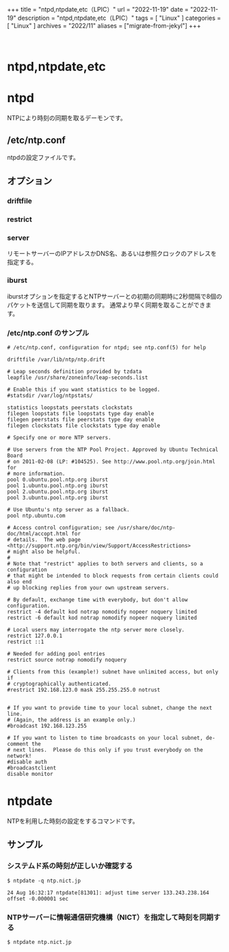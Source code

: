 +++
title = "ntpd,ntpdate,etc（LPIC）"
url = "2022-11-19"
date = "2022-11-19"
description = "ntpd,ntpdate,etc（LPIC）"
tags = [
  "Linux"
]
categories = [
  "Linux"
]
archives = "2022/11"
aliases = ["migrate-from-jekyl"]
+++

<br>

# ntpd,ntpdate,etc


# ntpd

NTPにより時刻の同期を取るデーモンです。


## /etc/ntp.conf

ntpdの設定ファイルです。


## オプション

### driftfile

### restrict

### server

リモートサーバーのIPアドレスかDNS名、あるいは参照クロックのアドレスを指定する。

### iburst

iburstオプションを指定するとNTPサーバーとの初期の同期時に2秒間隔で8個のパケットを送信して同期を取ります。
通常より早く同期を取ることができます。


### /etc/ntp.conf のサンプル

```
# /etc/ntp.conf, configuration for ntpd; see ntp.conf(5) for help

driftfile /var/lib/ntp/ntp.drift

# Leap seconds definition provided by tzdata
leapfile /usr/share/zoneinfo/leap-seconds.list

# Enable this if you want statistics to be logged.
#statsdir /var/log/ntpstats/

statistics loopstats peerstats clockstats
filegen loopstats file loopstats type day enable
filegen peerstats file peerstats type day enable
filegen clockstats file clockstats type day enable

# Specify one or more NTP servers.

# Use servers from the NTP Pool Project. Approved by Ubuntu Technical Board
# on 2011-02-08 (LP: #104525). See http://www.pool.ntp.org/join.html for
# more information.
pool 0.ubuntu.pool.ntp.org iburst
pool 1.ubuntu.pool.ntp.org iburst
pool 2.ubuntu.pool.ntp.org iburst
pool 3.ubuntu.pool.ntp.org iburst

# Use Ubuntu's ntp server as a fallback.
pool ntp.ubuntu.com

# Access control configuration; see /usr/share/doc/ntp-doc/html/accopt.html for
# details.  The web page <http://support.ntp.org/bin/view/Support/AccessRestrictions>
# might also be helpful.
#
# Note that "restrict" applies to both servers and clients, so a configuration
# that might be intended to block requests from certain clients could also end
# up blocking replies from your own upstream servers.

# By default, exchange time with everybody, but don't allow configuration.
restrict -4 default kod notrap nomodify nopeer noquery limited
restrict -6 default kod notrap nomodify nopeer noquery limited

# Local users may interrogate the ntp server more closely.
restrict 127.0.0.1
restrict ::1

# Needed for adding pool entries
restrict source notrap nomodify noquery

# Clients from this (example!) subnet have unlimited access, but only if
# cryptographically authenticated.
#restrict 192.168.123.0 mask 255.255.255.0 notrust


# If you want to provide time to your local subnet, change the next line.
# (Again, the address is an example only.)
#broadcast 192.168.123.255

# If you want to listen to time broadcasts on your local subnet, de-comment the
# next lines.  Please do this only if you trust everybody on the network!
#disable auth
#broadcastclient
disable monitor
```






# ntpdate

NTPを利用した時刻の設定をするコマンドです。


## サンプル


### システムド系の時刻が正しいか確認する

```
$ ntpdate -q ntp.nict.jp
```

```
24 Aug 16:32:17 ntpdate[81301]: adjust time server 133.243.238.164 offset -0.000001 sec
```


### NTPサーバーに情報通信研究機構（NICT）を指定して時刻を同期する

```
$ ntpdate ntp.nict.jp
```
